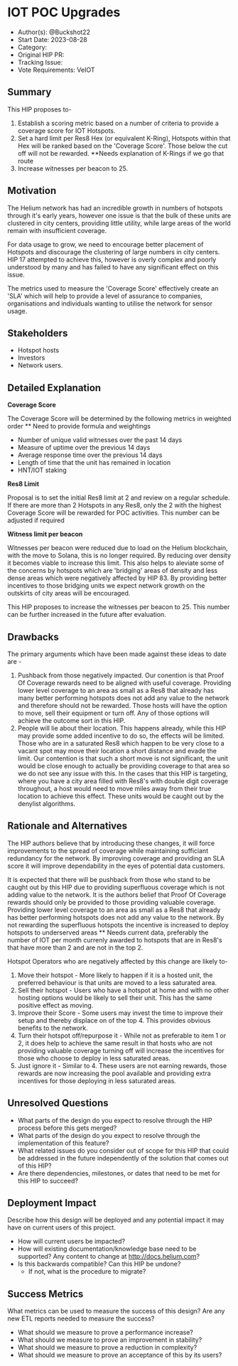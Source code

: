 # IOT POC Upgrades

- Author(s): @Buckshot22
- Start Date: 2023-08-28
- Category: <!-- economic, technical, meta -->
- Original HIP PR: <!-- leave this empty; maintainer will fill in ID of this pull request -->
- Tracking Issue: <!-- leave this empty; maintainer will create a discussion issue -->
- Vote Requirements: VeIOT

## Summary

This HIP proposes to- 
1. Establish a scoring metric based on a number of criteria to provide a coverage score for IOT Hotspots.
2. Set a hard limit per Res8 Hex (or equivalent K-Ring), Hotspots within that Hex will be ranked based on the 'Coverage Score'. Those below the cut off will not be rewarded. **Needs explanation of K-Rings if we go that route
3. Increase witnesses per beacon to 25. 

<!-- Read the content requests in all sections before starting to write any section. -->

## Motivation

The Helium network has had an incredible growth in numbers of hotspots through it's early years, however one issue is that the bulk of these units are clustered in city centers, providing little utility, while large areas of the world remain with insufficient coverage.

For data usage to grow, we need to encourage better placement of Hotspots and discourage the clustering of large numbers in city centers. 
HIP 17 attempted to achieve this, however is overly complex and poorly understood by many and has failed to have any significant effect on this issue.

The metrics used to measure the 'Coverage Score' effectively create an 'SLA' which will help to provide a level of assurance to companies, organisations and individuals wanting to utilise the network for sensor usage.

## Stakeholders

- Hotspot hosts
- Investors
- Network users.

## Detailed Explanation

**Coverage Score**

The Coverage Score will be determined by the following metrics in weighted order ** Need to provide formula and weightings

- Number of unique valid witnesses over the past 14 days
- Measure of uptime over the previous 14 days
- Average response time over the previous 14 days
- Length of time that the unit has remained in location
- HNT/IOT staking 

**Res8 Limit**

Proposal is to set the initial Res8 limit at 2 and review on a regular schedule. 
If there are more than 2 Hotspots in any Res8, only the 2 with the highest Coverage Score will be rewarded for POC activities.
This number can be adjusted if required

**Witness limit per beacon**

Witnesses per beacon were reduced due to load on the Helium blockchain, with the move to Solana, this is no longer required. By reducing over density it becomes viable to increase this limit. This also helps to aleviate some of the concerns by hotspots which are 'bridging' areas of density and less dense areas which were negatively affected by HIP 83. By providing better incentives to those bridging units we expect network growth on the outskirts of city areas will be encouraged.

This HIP proposes to increase the witnesses per beacon to 25. This number can be further increased in the future after evaluation.


## Drawbacks

The primary arguments which have been made against these ideas to date are -
1. Pushback from those negatively impacted.
Our conention is that Proof Of Coverage rewards need to be aligned with useful coverage. Providing lower level coverage to an area as small as a Res8 that already has many better performing hotspots does not add any value to the network and therefore should not be rewarded.
Those hosts will have the option to move, sell their equipment or turn off. Any of those options will achieve the outcome sort in this HIP.
3. People will lie about their location.
This happens already, while this HIP may provide some added incentive to do so, the effects will be limited. Those who are in a saturated Res8 which happen to be very close to a vacant spot may move their location a short distance and evade the limit.
Our contention is that such a short move is not significant, the unit would be close enough to actually be providing coverage to that area so we do not see any issue with this.
In the cases that this HIP is targeting, where you have a city area filled with Res8's with double digit coverage throughout, a host would need to move miles away from their true location to achieve this effect. These units would be caught out by the denylist algorithms. 


## Rationale and Alternatives

The HIP authors believe that by introducing these changes, it will force improvements to the spread of coverage while maintaining sufficiant redundancy for the network. By improving coverage and providing an SLA score it will improve dependability in the eyes of potential data customers.

It is expected that there will be pushback from those who stand to be caught out by this HIP due to providing superfluous coverage which is not adding value to the network.
It is the authors belief that Proof Of Coverage rewards should only be provided to those providing valuable coverage. Providing lower level coverage to an area as small as a Res8 that already has better performing hotspots does not add any value to the network.
By not rewarding the superfluous hotspots the incentive is increased to deploy hotspots to underserved areas ** Needs current data, preferably the number of IOT per month currenly awarded to hotspots that are in Res8's that have more than 2 and are not in the top 2.

Hotspot Operators who are negatively affected by this change are likely to-
1. Move their hotspot - More likely to happen if it is a hosted unit, the preferred behaviour is that units are moved to a less saturated area.
2. Sell their hotspot - Users who have a hotspot at home and with no other hosting options would be likely to sell their unit. This has the same positive effect as moving.
3. Improve their Score - Some users may invest the time to improve their setup and thereby displace on of the top 4. This provides obvious benefits to the network.
4. Turn their hotspot off/repurpose it - While not as preferable to item 1 or 2, it does help to achieve the same result in that hosts who are not providing valuable coverage turning off will increase the incentives for those who choose to deploy in less saturated areas.
5. Just ignore it - Similar to 4. These users are not earning rewards, those rewards are now increasing the pool available and providing extra incentives for those deploying in less saturated areas.

## Unresolved Questions

- What parts of the design do you expect to resolve through the HIP process before this gets merged?
- What parts of the design do you expect to resolve through the implementation of this feature?
- What related issues do you consider out of scope for this HIP that could be addressed in the
  future independently of the solution that comes out of this HIP?
- Are there dependencies, milestones, or dates that need to be met for this HIP to succeed?

## Deployment Impact

Describe how this design will be deployed and any potential impact it may have on current users of
this project.

- How will current users be impacted?
- How will existing documentation/knowledge base need to be supported? Any content to change at
  <http://docs.helium.com>?
- Is this backwards compatible? Can this HIP be undone?
  - If not, what is the procedure to migrate?

## Success Metrics

What metrics can be used to measure the success of this design? Are any new ETL reports needed to
measure the success?

- What should we measure to prove a performance increase?
- What should we measure to prove an improvement in stability?
- What should we measure to prove a reduction in complexity?
- What should we measure to prove an acceptance of this by its users?

